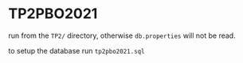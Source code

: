# TP2PBO2021

run from the `TP2/` directory, otherwise `db.properties` will not be read.

to setup the database run `tp2pbo2021.sql`
